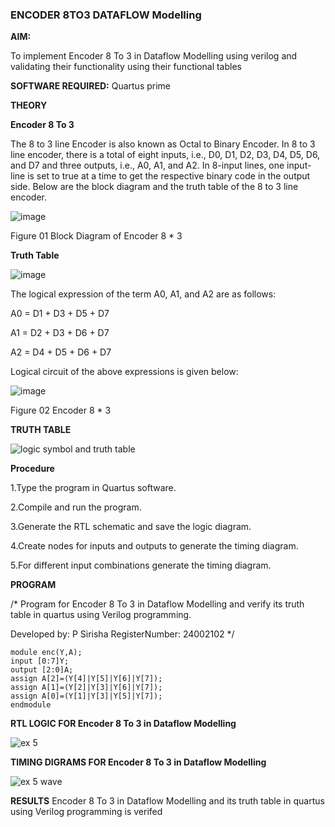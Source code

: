 ### ENCODER 8TO3 DATAFLOW Modelling

**AIM:**

To implement  Encoder 8 To 3 in Dataflow Modelling using verilog and validating their functionality using their functional tables

**SOFTWARE REQUIRED:** Quartus prime

**THEORY**

**Encoder 8 To 3**

The 8 to 3 line Encoder is also known as Octal to Binary Encoder. In 8 to 3 line encoder, there is a total of eight inputs, i.e., D0, D1, D2, D3, D4, D5, D6, and D7 and three outputs, i.e., A0, A1, and A2. In 8-input lines, one input-line is set to true at a time to get the respective binary code in the output side. Below are the block diagram and the truth table of the 8 to 3 line encoder.

![image](https://github.com/naavaneetha/ENCODER8TO3DATAFLOW/assets/154305477/0bc242c1-eb9e-4c47-afe5-30428470efc3)

Figure 01  Block Diagram of Encoder 8 * 3

**Truth Table**

![image](https://github.com/naavaneetha/ENCODER8TO3DATAFLOW/assets/154305477/35496b14-ae6e-4cd1-9abd-d6736b576575)

The logical expression of the term A0, A1, and A2 are as follows:

A0 = D1 + D3 + D5 + D7

A1 = D2 + D3 + D6 + D7

A2 = D4 + D5 + D6 + D7

Logical circuit of the above expressions is given below:

![image](https://github.com/naavaneetha/ENCODER8TO3DATAFLOW/assets/154305477/95acaee6-c873-4c75-89eb-ef09fb158053)

Figure 02  Encoder 8 * 3

**TRUTH TABLE**

![logic symbol and truth table](https://github.com/user-attachments/assets/e7579781-e6d6-4525-b176-32bb6118ab77)

**Procedure**

1.Type the program in Quartus software.

2.Compile and run the program.

3.Generate the RTL schematic and save the logic diagram.

4.Create nodes for inputs and outputs to generate the timing diagram.

5.For different input combinations generate the timing diagram.


**PROGRAM**

/* Program for Encoder 8 To 3 in Dataflow Modelling and verify its truth table in quartus using Verilog programming. 

Developed by: P Sirisha RegisterNumber: 24002102
*/
```
module enc(Y,A);
input [0:7]Y;
output [2:0]A;
assign A[2]=(Y[4]|Y[5]|Y[6]|Y[7]);
assign A[1]=(Y[2]|Y[3]|Y[6]|Y[7]);
assign A[0]=(Y[1]|Y[3]|Y[5]|Y[7]);
endmodule
```

**RTL LOGIC FOR Encoder 8 To 3 in Dataflow Modelling**

![ex 5](https://github.com/user-attachments/assets/686486ca-b4a4-483b-a15f-e523da84b576)

**TIMING DIGRAMS FOR Encoder 8 To 3 in Dataflow Modelling**

![ex 5 wave](https://github.com/user-attachments/assets/0ce404ce-a295-4f4f-8ea6-0337a39e1b87)

**RESULTS**
 Encoder 8 To 3 in Dataflow Modelling and its truth table in quartus using Verilog programming is verifed 



